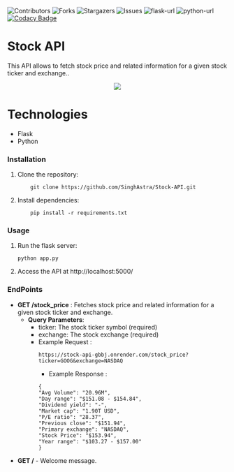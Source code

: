 ![Contributors][contributors-shield]
![Forks][forks-shield]
![Stargazers][stars-shield]
![Issues][issues-shield]
![flask-url][flask-badge]
![python-url][python-badge]
[![Codacy Badge](https://app.codacy.com/project/badge/Grade/98084a8c9b46418b82f3dc3cc80bcd26)](https://app.codacy.com/gh/SinghAstra/Stock-API/dashboard?utm_source=gh&utm_medium=referral&utm_content=&utm_campaign=Badge_grade)

# Stock API

<p>This API allows to fetch stock price and related information for a given stock ticker and exchange..</p>

<div align="center">
  <a href="https://stock-api-gbbj.onrender.com"><img src="https://github.com/SinghAstra/Stock-API/blob/main/images/trading.png"/></a>
</div>

# Technologies

- Flask
- Python

### Installation

1. Clone the repository:
   ```console
       git clone https://github.com/SinghAstra/Stock-API.git
   ```
2. Install dependencies:
   ```console
       pip install -r requirements.txt
   ```

### Usage

1. Run the flask server:
   ```console
   python app.py
   ```
2. Access the API at http://localhost:5000/

### EndPoints

- **GET /stock_price** : Fetches stock price and related information for a given stock ticker and exchange.
  - **Query Parameters**:
    - ticker: The stock ticker symbol (required)
    - exchange: The stock exchange (required)
    - Example Request :
      ```console
      https://stock-api-gbbj.onrender.com/stock_price?ticker=GOOG&exchange=NASDAQ
      ```
      - Example Response :
      ```console
      {
      "Avg Volume": "20.96M",
      "Day range": "$151.08 - $154.84",
      "Dividend yield": "-",
      "Market cap": "1.90T USD",
      "P/E ratio": "28.37",
      "Previous close": "$151.94",
      "Primary exchange": "NASDAQ",
      "Stock Price": "$153.94",
      "Year range": "$103.27 - $157.00"
      }
      ```
- **GET /** - Welcome message.

<!-- MARKDOWN LINKS & IMAGES -->
<!-- https://www.markdownguide.org/basic-syntax/#reference-style-links -->

[contributors-shield]: https://img.shields.io/github/contributors/SinghAstra/Stock-API.svg?style=for-the-badge
[contributors-url]: https://github.com/SinghAstra/Stock-API/graphs/contributors
[forks-shield]: https://img.shields.io/github/forks/SinghAstra/Stock-API.svg?style=for-the-badge
[forks-url]: https://github.com/SinghAstra/Stock-API/network/members
[stars-shield]: https://img.shields.io/github/stars/SinghAstra/Stock-API.svg?style=for-the-badge
[stars-url]: https://github.com/SinghAstra/Stock-API/stargazers
[issues-shield]: https://img.shields.io/github/issues/SinghAstra/Stock-API.svg?style=for-the-badge
[issues-url]: https://github.com/SinghAstra/Stock-API/issues
[flask-url]: https://flask.palletsprojects.com/en/3.0.x/
[python-url]: https://www.python.org/
[flask-badge]: https://img.shields.io/badge/flask-%23000.svg?style=for-the-badge&logo=flask&logoColor=white
[python-badge]: https://img.shields.io/badge/python-3670A0?style=for-the-badge&logo=python&logoColor=ffdd54
